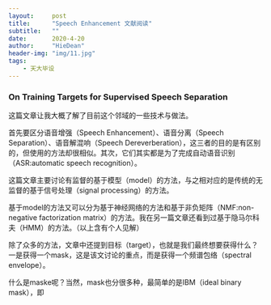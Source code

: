 ```yaml
---
layout:     post
title:      "Speech Enhancement 文献阅读"
subtitle:   ""
date:       2020-4-20
author:     "HieDean"
header-img: "img/11.jpg"
tags:
    - 天大毕设
---
```

<head>
    <script src="https://cdn.mathjax.org/mathjax/latest/MathJax.js?config=TeX-AMS-MML_HTMLorMML" type="text/javascript"></script>
    <script type="text/x-mathjax-config">
        MathJax.Hub.Config({
            tex2jax: {
            skipTags: ['script', 'noscript', 'style', 'textarea', 'pre'],
            inlineMath: [['$','$']]
            }
        });
    </script>
</head>


### On Training Targets for Supervised Speech Separation
这篇文章让我大概了解了目前这个邻域的一些技术与做法。


首先要区分语音增强（Speech Enhancement）、语音分离（Speech Separation）、语音解混响（Speech Dereverberation），这三者的目的是有区别的，但使用的方法却很相似。其次，它们其实都是为了完成自动语音识别（ASR:automatic speech recognition）。


这篇文章主要讨论有监督的基于模型（model）的方法，与之相对应的是传统的无监督的基于信号处理（signal processing）的方法。


基于model的方法又可以分为基于神经网络的方法和基于非负矩阵（NMF:non-negative factorization matrix）的方法。我在另一篇文章还看到过基于隐马尔科夫（HMM）的方法。（以上含有个人见解）


除了众多的方法，文章中还提到目标（target），也就是我们最终想要获得什么？一是获得一个mask，这是该文讨论的重点，而是获得一个频谱包络（spectral envelope）。


什么是maske呢？当然，mask也分很多种，最简单的是IBM（ideal binary mask），即
